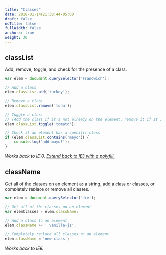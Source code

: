 ```yaml
---
title: "Classes"
date: 2018-01-14T21:38:44-05:00
draft: false
noTitle: false
fullWidth: false
anchors: true
weight: 30
---
```


## classList

Add, remove, toggle, and check for the presence of a class.

```javascript
var elem = document.querySelector('#sandwich');

// Add a class
elem.classList.add('turkey');

// Remove a class
elem.classList.remove('tuna');

// Toggle a class
// (Add the class if it's not already on the element, remove it if it is.)
elem.classList.toggle('tomato');

// Check if an element has a specific class
if (elem.classList.contains('mayo')) {
	console.log('add mayo!');
}
```

*Works back to IE10. [Extend back to IE8 with a polyfill.](/polyfills/classlist/)*



## className

Get all of the classes on an element as a string, add a class or classes, or completely replace or remove all classes.

```javascript
var elem = document.querySelector('div');

// Get all of the classes on an element
var elemClasses = elem.className;

// Add a class to an element
elem.className += ' vanilla-js';

// Completely replace all classes on an element
elem.className = 'new-class';
```

*Works back to IE6.*